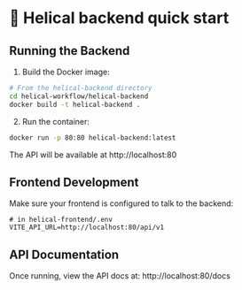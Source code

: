 # 🧬 Helical backend quick start

## Running the Backend

1. Build the Docker image:
```bash
# From the helical-backend directory
cd helical-workflow/helical-backend
docker build -t helical-backend .
```

2. Run the container:
```bash
docker run -p 80:80 helical-backend:latest
```

The API will be available at http://localhost:80

## Frontend Development

Make sure your frontend is configured to talk to the backend:
```env
# in helical-frontend/.env
VITE_API_URL=http://localhost:80/api/v1
```

## API Documentation

Once running, view the API docs at:
http://localhost:80/docs 